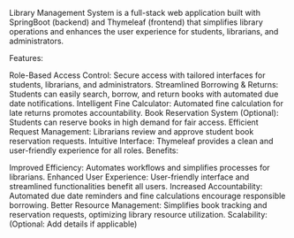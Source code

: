 Library Management System is a full-stack web application built with SpringBoot (backend) and Thymeleaf (frontend) that simplifies library operations and enhances the user experience for students, librarians, and administrators.

Features:

Role-Based Access Control: Secure access with tailored interfaces for students, librarians, and administrators.
Streamlined Borrowing & Returns: Students can easily search, borrow, and return books with automated due date notifications.
Intelligent Fine Calculator: Automated fine calculation for late returns promotes accountability.
Book Reservation System (Optional): Students can reserve books in high demand for fair access.
Efficient Request Management: Librarians review and approve student book reservation requests.
Intuitive Interface: Thymeleaf provides a clean and user-friendly experience for all roles.
Benefits:

Improved Efficiency: Automates workflows and simplifies processes for librarians.
Enhanced User Experience: User-friendly interface and streamlined functionalities benefit all users.
Increased Accountability: Automated due date reminders and fine calculations encourage responsible borrowing.
Better Resource Management: Simplifies book tracking and reservation requests, optimizing library resource utilization.
Scalability: (Optional: Add details if applicable)

